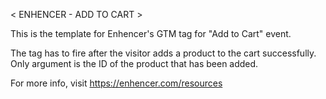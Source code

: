 < ENHENCER - ADD TO CART >

This is the template for Enhencer's GTM tag for "Add to Cart" event.

The tag has to fire after the visitor adds a product to the cart successfully. Only argument is the ID of the product that has been added.

For more info, visit https://enhencer.com/resources